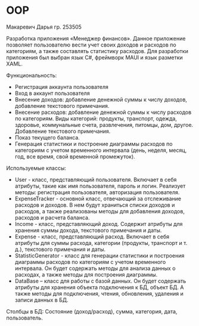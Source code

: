 # OOP
Макаревич Дарья гр. 253505

Разработка приложения «Менеджер финансов».
Данное приложение позволяет пользователю вести учет своих доходов и расходов по категориям, а также составлять статистику расходов. 
Для разработки приложения был выбран язык C#, фреймворк MAUI и язык разметки XAML.

Функциональность:
- Регистрация аккаунта пользователя
- Вход в аккаунт пользователя
- Внесение доходов: добавление денежной суммы к числу доходов, добавление текстового примечания.
- Внесение расходов: добавление денежной суммы к числу расходов по категориям. Виды категорий: продукты, транспорт, одежда, здоровье, коммунальные счета, развлечения, питомцы, дом, другое. Добавление текстового примечания.
- Показ текущего баланса.
- Генерация статистики и построение диаграммы расходов по категориям с учетом временного интервала (день, неделя, месяц, год, все время, свой временной промежуток).

Используемые классы:
- User - класс, представляющий пользователя. Включает в себя атрибуты, такие как имя пользователя, пароль и логин. Реализует методы: регистрация пользователя, авторизация пользователя. 
- ExpenseTracker - основной класс, отвечающий за отслеживание расходов и доходов. В нем будут храниться списки доходов и расходов, а также реализованы методы для добавления доходов, расходов и расчета баланса.
- Income - класс, представляющий доход. Содержит атрибуты для хранения суммы дохода, текстового примечания и даты.
- Expense - класс, представляющий расход. Включает в себя атрибуты для суммы расхода, категории (продукты, транспорт и т. д.), текстового примечания и даты.
- StatisticGenerator - класс для генерации статистики и построения диаграммы расходов по категориям с учетом временного интервала. Он будет содержать методы для анализа данных о расходах, а также методы для построения диаграммы.
- DataBase – класс для работы с базой данных. Он будет содержать атрибуты для хранения объекта подключения к БД, объект БД. А также методы для подключения, чтения, обновления, удаления и записи данных в БД.

Столбцы в БД: Состояние (доход/расход), сумма, категория, дата, пользователь.

